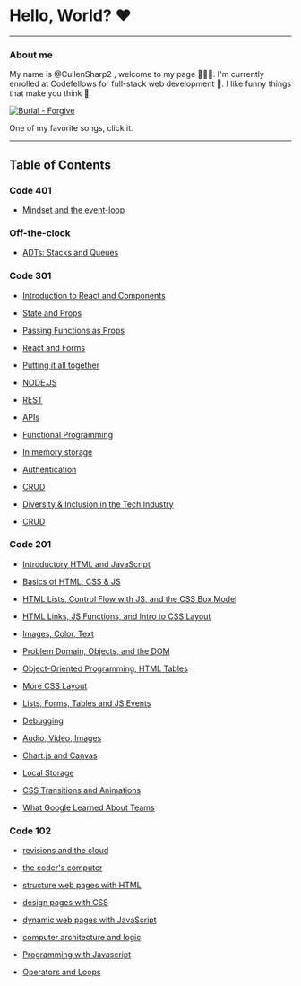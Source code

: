 # Hello, World? ❤️

----

### About me

My name is @CullenSharp2 , welcome to my page 👋👋👋.
I'm currently enrolled at Codefellows for full-stack web development 🔨. I like funny things that make you think 🤔.


[![Burial - Forgive](https://i.ytimg.com/vi/5OVvJOeUdUs/hqdefault.jpg)](https://youtu.be/5OVvJOeUdUs)


One of my favorite songs, click it.

----

## Table of Contents

### Code 401

* [Mindset and the event-loop](notes/code401/code401-0.md)

### Off-the-clock

* [ADTs: Stacks and Queues](notes/off_the_clock/OTC-1.md)

### Code 301

* [Introduction to React and Components](notes/code301/code301-01.md)

* [State and Props](notes/code301/code301-02.md)

* [Passing Functions as Props](notes/code301/code301-03.md)

* [React and Forms](notes/code301/code301-04.md)

* [Putting it all together](notes/code301/code301-05.md)

* [NODE.JS](notes/code301/code301-06.md)

* [REST](notes/code301/code301-07.md)

* [APIs](notes/code301/code301-08.md)

* [Functional Programming](notes/code301/code301-09.md)

* [In memory storage](notes/code301/code301-10.md)

* [Authentication](notes/code301/code301-11.md)

* [CRUD](notes/code301/code301-13.md)

* [Diversity & Inclusion in the Tech Industry](notes/code301/code301-14.md)

* [CRUD](notes/code301/code301-15.md)

### Code 201

* [Introductory HTML and JavaScript](notes/code201/class-01.md)

* [Basics of HTML, CSS & JS](notes/code201/code201-02.md)

* [HTML Lists, Control Flow with JS, and the CSS Box Model](notes/code201/code201-03.md)

* [HTML Links, JS Functions, and Intro to CSS Layout](notes/code201/code201-04.md)

* [Images, Color, Text](notes/code201/code201-05.md)

* [Problem Domain, Objects, and the DOM](notes/code201/code201-06.md)

* [Object-Oriented Programming, HTML Tables](notes/code201/code201-07.md)

* [More CSS Layout](notes/code201/code201-08.md)

* [Lists, Forms, Tables and JS Events](notes/code201/code201-09.md)

* [Debugging](notes/code201/code201-10.md)

* [Audio, Video, Images](notes/code201/code201-11.md)

* [Chart.js and Canvas](notes/code201/code201-12.md)

* [Local Storage](notes/code201/code201-13.md)

* [CSS Transitions and Animations](notes/code201/code201-14a.md)

* [What Google Learned About Teams](notes/code201/code201-14b.md)

### Code 102

* [revisions and the cloud](notes/code102/code102-01.md)

* [the coder's computer](notes/code102/code102-02.md)

* [structure web pages with HTML](notes/code102/code102-03.md)

* [design pages with CSS](notes/code102/code102-04.md)

* [dynamic web pages with JavaScript](notes/code102/code102-05.md)

* [computer architecture and logic](notes/code102/code102-06.md)

* [Programming with Javascript](notes/code102/code102-07.md)

* [Operators and Loops](notes/code102/code102-08.md)